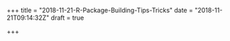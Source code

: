 +++
title = "2018-11-21-R-Package-Building-Tips-Tricks"
date = "2018-11-21T09:14:32Z"
draft = true

+++
